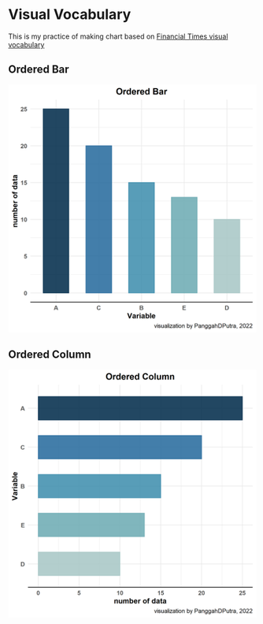 # Visual Vocabulary
This is my practice of making chart based on [Financial Times visual vocabulary](https://github.com/Financial-Times/chart-doctor/tree/main/visual-vocabulary)

## Ordered Bar
![alt text](https://github.com/panggahdputra/Chart_Catalog/blob/main/1_ordered_bar.png)

## Ordered Column
![alt text](https://github.com/panggahdputra/Chart_Catalog/blob/main/2_ordered_column.png)
